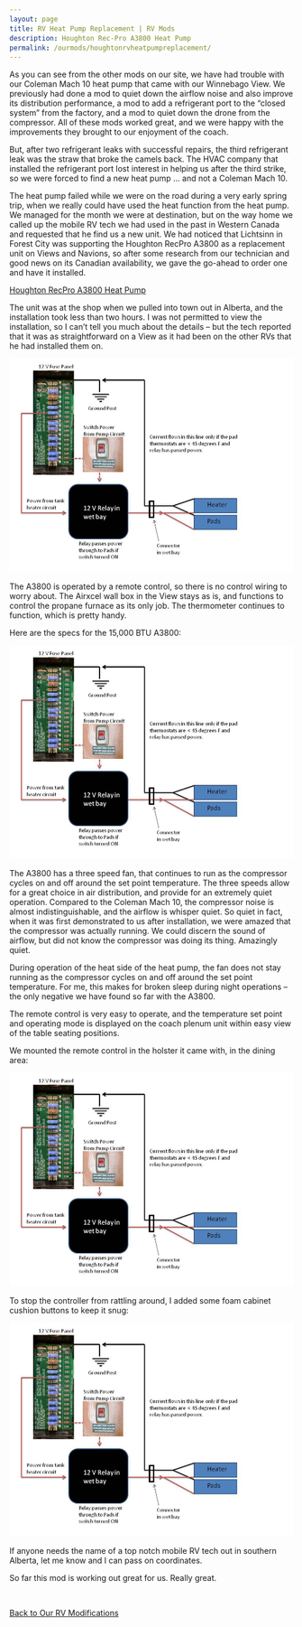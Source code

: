 ```yaml
---
layout: page
title: RV Heat Pump Replacement | RV Mods
description: Houghton Rec-Pro A3800 Heat Pump
permalink: /ourmods/houghtonrvheatpumpreplacement/
---
```

As you can see from the other mods on our site, we have had trouble with our Coleman Mach 10 heat pump that came with our Winnebago View.  We previously had done a mod to quiet down the airflow noise and also improve its distribution performance, a mod to add a refrigerant port to the “closed system” from the factory, and a mod to quiet down the drone from the compressor.  All of these mods worked great, and we were happy with the improvements they brought to our enjoyment of the coach.

But, after two refrigerant leaks with successful repairs, the third refrigerant leak was the straw that broke the camels back.  The HVAC company that installed the refrigerant port lost interest in helping us after the third strike, so we were forced to find a new heat pump ... and not a Coleman Mach 10.

The heat pump failed while we were on the road during a very early spring trip, when we really could have used the heat function from the heat pump.  We managed for the month we were at destination, but on the way home we called up the mobile RV tech we had used in the past in Western Canada and requested that he find us a new unit.  We had noticed that Lichtsinn in Forest City was supporting the Houghton RecPro A3800 as a replacement unit on Views and Navions, so after some research from our technician and good news on its Canadian availability, we gave the go-ahead to order one and have it installed.

<a href = "https://recpro.com/rv-air-conditioner-15k-with-heat-pump/" target="_blank">Houghton RecPro A3800 Heat Pump</a>

The unit was at the shop when we pulled into town out in Alberta, and the installation took less than two hours.  I was not permitted to view the installation, so I can’t tell you much about the details – but the tech reported that it was as straightforward on a View as it had been on the other RVs that he had installed them on.  

<img src="/assets/weboriginalheatercircuit.jpg"/>

The A3800 is operated by a remote control, so there is no control wiring to worry about.  The Airxcel wall box in the View stays as is, and functions to control the propane furnace as its only job.  The thermometer continues to function, which is pretty handy.

Here are the specs for the 15,000 BTU A3800:

<img src="/assets/weboriginalheatercircuit.jpg"/>

The A3800 has a three speed fan, that continues to run as the compressor cycles on and off around the set point temperature.  The three speeds allow for a great choice in air distribution, and provide for an extremely quiet operation.  Compared to the Coleman Mach 10, the compressor noise is almost indistinguishable, and the airflow is whisper quiet.  So quiet in fact, when it was first demonstrated to us after installation, we were amazed that the compressor was actually running.  We could discern the sound of airflow, but did not know the compressor was doing its thing.  Amazingly quiet.

During operation of the heat side of the heat pump, the fan does not stay running as the compressor cycles on and off around the set point temperature.  For me, this makes for broken sleep during night operations – the only negative we have found so far with the A3800.

The remote control is very easy to operate, and the temperature set point and operating mode is displayed on the coach plenum unit within easy view of the table seating positions.

We mounted the remote control in the holster it came with, in the dining area:

<img src="/assets/weboriginalheatercircuit.jpg"/>

To stop the controller from rattling around, I added some foam cabinet cushion buttons to keep it snug:

<img src="/assets/weboriginalheatercircuit.jpg"/>

If anyone needs the name of a top notch mobile RV tech out in southern Alberta, let me know and I can pass on coordinates.

So far this mod is working out great for us.  Really great.

<br>

[Back to Our RV Modifications](/ourmods/)
